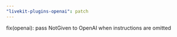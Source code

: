 ```yaml
---
"livekit-plugins-openai": patch
---
```


fix(openai): pass NotGiven to OpenAI when instructions are omitted

